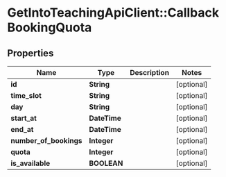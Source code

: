 # GetIntoTeachingApiClient::CallbackBookingQuota

## Properties
Name | Type | Description | Notes
------------ | ------------- | ------------- | -------------
**id** | **String** |  | [optional] 
**time_slot** | **String** |  | [optional] 
**day** | **String** |  | [optional] 
**start_at** | **DateTime** |  | [optional] 
**end_at** | **DateTime** |  | [optional] 
**number_of_bookings** | **Integer** |  | [optional] 
**quota** | **Integer** |  | [optional] 
**is_available** | **BOOLEAN** |  | [optional] 


